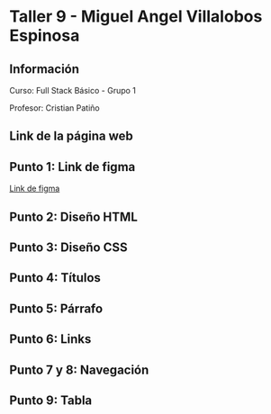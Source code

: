 <h1>Taller 9 - Miguel Angel Villalobos Espinosa</h1>
<h2>Información</h2>
<p>Curso: Full Stack Básico - Grupo 1</p>
<p>Profesor: Cristian Patiño</p>

<h2>Link de la página web</h2>

<h2>Punto 1: Link de figma</h2>

<a href="https://www.figma.com/file/0k07ujuPbsS1sKnqfb5X3j/Miguel-Angel-Villalobos-Espinosa?type=design&node-id=0%3A1&mode=design&t=wDcE5J3mRgHrW0QT-1">Link de figma</a>

<h2>Punto 2: Diseño HTML</h2>

<h2>Punto 3: Diseño CSS</h2>

<h2>Punto 4: Títulos</h2>

<h2>Punto 5: Párrafo</h2>

<h2>Punto 6: Links</h2>

<h2>Punto 7 y 8: Navegación</h2>

<h2>Punto 9: Tabla</h2>
